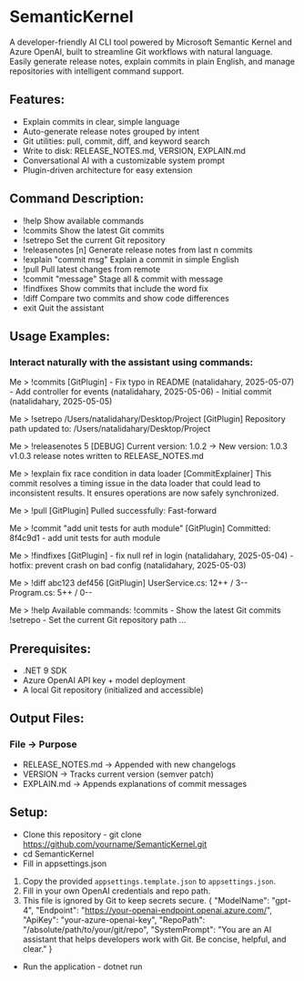 # SemanticKernel
A developer-friendly AI CLI tool powered by Microsoft Semantic Kernel and Azure OpenAI, built to streamline Git workflows with natural language. Easily generate release notes, explain commits in plain English, and manage repositories with intelligent command support.

## Features:
- Explain commits in clear, simple language
- Auto-generate release notes grouped by intent
- Git utilities: pull, commit, diff, and keyword search
- Write to disk: RELEASE_NOTES.md, VERSION, EXPLAIN.md
- Conversational AI with a customizable system prompt
- Plugin-driven architecture for easy extension

## Command Description:
- !help	Show available commands
- !commits	Show the latest Git commits
- !setrepo <path>	Set the current Git repository
- !releasenotes [n]	Generate release notes from last n commits
- !explain "commit msg"	Explain a commit in simple English
- !pull	Pull latest changes from remote
- !commit "message"	Stage all & commit with message
- !findfixes	Show commits that include the word fix
- !diff <sha1> <sha2>	Compare two commits and show code differences
- exit	Quit the assistant

## Usage Examples:
### Interact naturally with the assistant using commands:

Me > !commits
[GitPlugin] - Fix typo in README (natalidahary, 2025-05-07)
            - Add controller for events (natalidahary, 2025-05-06)
            - Initial commit (natalidahary, 2025-05-05)

Me > !setrepo /Users/natalidahary/Desktop/Project
[GitPlugin] Repository path updated to: /Users/natalidahary/Desktop/Project

Me > !releasenotes 5
[DEBUG] Current version: 1.0.2 → New version: 1.0.3
v1.0.3 release notes written to RELEASE_NOTES.md

Me > !explain fix race condition in data loader
[CommitExplainer] This commit resolves a timing issue in the data loader that could lead to inconsistent results. It ensures operations are now safely synchronized.

Me > !pull
[GitPlugin] Pulled successfully: Fast-forward

Me > !commit "add unit tests for auth module"
[GitPlugin] Committed: 8f4c9d1 - add unit tests for auth module

Me > !findfixes
[GitPlugin] - fix null ref in login (natalidahary, 2025-05-04)
            - hotfix: prevent crash on bad config (natalidahary, 2025-05-03)

Me > !diff abc123 def456
[GitPlugin] UserService.cs: 12++ / 3--  
            Program.cs: 5++ / 0--

Me > !help
Available commands:
  !commits         - Show the latest Git commits
  !setrepo <path>  - Set the current Git repository path
  ...


## Prerequisites:
- .NET 9 SDK
- Azure OpenAI API key + model deployment
- A local Git repository (initialized and accessible)

## Output Files:
### File ->	Purpose
- RELEASE_NOTES.md -> Appended with new changelogs
- VERSION	 -> Tracks current version (semver patch)
- EXPLAIN.md	-> Appends explanations of commit messages

## Setup:
- Clone this repository - git clone https://github.com/yourname/SemanticKernel.git
- cd SemanticKernel
- Fill in appsettings.json
1. Copy the provided `appsettings.template.json` to `appsettings.json`.
2. Fill in your own OpenAI credentials and repo path.
3. This file is ignored by Git to keep secrets secure.
{
  "ModelName": "gpt-4",
  "Endpoint": "https://your-openai-endpoint.openai.azure.com/",
  "ApiKey": "your-azure-openai-key",
  "RepoPath": "/absolute/path/to/your/git/repo",
  "SystemPrompt": "You are an AI assistant that helps developers work with Git. Be concise, helpful, and clear."
}
- Run the application - dotnet run

